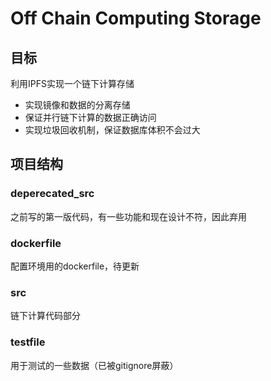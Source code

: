 # Off Chain Computing Storage
## 目标
利用IPFS实现一个链下计算存储
- 实现镜像和数据的分离存储
- 保证并行链下计算的数据正确访问
- 实现垃圾回收机制，保证数据库体积不会过大
## 项目结构
### deperecated_src
之前写的第一版代码，有一些功能和现在设计不符，因此弃用
### dockerfile
配置环境用的dockerfile，待更新
### src
链下计算代码部分
### testfile
用于测试的一些数据（已被gitignore屏蔽）